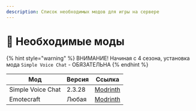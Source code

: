 ```yaml
---
description: Список необходимых модов для игры на сервере
---
```


# 🧩 Необходимые моды

{% hint style="warning" %}
ВНИМАНИЕ! Начиная с 4 сезона, установка мода `Simple Voice Chat` - ОБЯЗАТЕЛЬНА
{% endhint %}

| Мод               | Версия | Ссылка                                                             |
| ----------------- | ------ | ------------------------------------------------------------------ |
| Simple Voice Chat | 2.3.28 | [Modrinth](https://modrinth.com/plugin/simple-voice-chat/versions) |
| Emotecraft        | Любая  | [Modrinth](https://modrinth.com/mod/emotecraft/versions)           |
